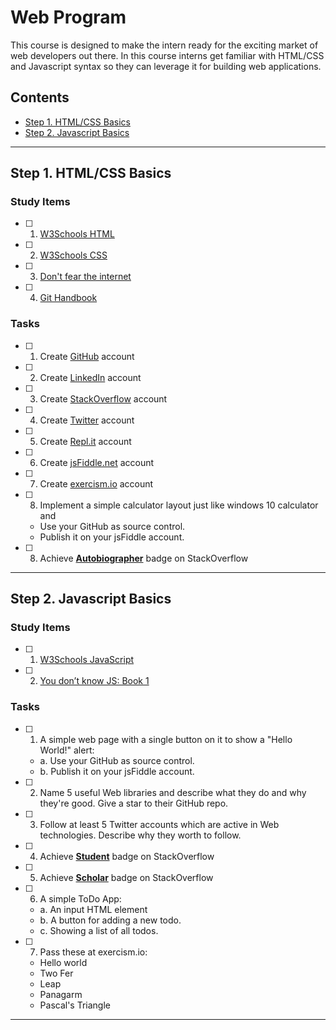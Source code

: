 # Web Program <!-- omit in toc -->

This course is designed to make the intern ready for the exciting market of web developers out there. In this course interns get familiar with HTML/CSS and Javascript syntax so they can leverage it for building web applications.

## Contents <!-- omit in toc -->
- [Step 1. HTML/CSS Basics](#Step-1-HTMLCSS-Basics)
- [Step 2. Javascript Basics](#Step-2-Javascript-Basics)
<hr/>

## Step 1. HTML/CSS Basics

### Study Items  <!-- omit in toc -->
- [ ] 1. [W3Schools HTML](https://www.w3schools.com/html/default.asp)
- [ ] 2. [W3Schools CSS](https://www.w3schools.com/css/default.asp)
- [ ] 3. [Don't fear the internet](http://www.dontfeartheinternet.com/08-layout/)
- [ ] 4. [Git Handbook](https://guides.github.com/introduction/git-handbook/)

### Tasks  <!-- omit in toc -->

- [ ] 1. Create [GitHub](https://github.com/
) account
- [ ] 2. Create [LinkedIn](https://www.linkedin.com/
) account
- [ ] 3. Create [StackOverflow](https://stackoverflow.com/) account
- [ ] 4. Create [Twitter](https://twitter.com/) account
- [ ] 5. Create [Repl.it](https://repl.it/) account
- [ ] 6. Create [jsFiddle.net](https://jsfiddle.net/) account
- [ ] 7. Create [exercism.io](https://exercism.io/) account
- [ ] 8. Implement a simple calculator layout just like windows 10 calculator and 
  - Use your GitHub as source control.
  - Publish it on your jsFiddle account.

- [ ] 8. Achieve [**Autobiographer**](https://stackoverflow.com/help/badges/9/autobiographer) badge on StackOverflow

<hr/>

## Step 2. Javascript Basics


### Study Items  <!-- omit in toc -->
- [ ] 1. [W3Schools JavaScript](https://www.w3schools.com/js/default.asp)
- [ ] 2. [You don’t know JS: Book 1](https://github.com/getify/You-Dont-Know-JS/blob/master/up%20&%20going/README.md#you-dont-know-js-up--going)

### Tasks  <!-- omit in toc -->

- [ ] 1. A simple web page with a single button on it to show a "Hello World!" alert:
  - a. Use your GitHub as source control.
  - b. Publish it on your jsFiddle account.
- [ ] 2. Name 5 useful Web libraries and describe what they do and why they're good. Give a star to their GitHub repo.
- [ ] 3. Follow at least 5 Twitter accounts which are active in Web technologies. Describe why they worth to follow.
- [ ] 4. Achieve [**Student**](https://stackoverflow.com/help/badges/2/student) badge on StackOverflow
- [ ] 5. Achieve [**Scholar**](https://stackoverflow.com/help/badges/10/scholar) badge on StackOverflow
- [ ] 6. A simple ToDo App: 
  - a. An input HTML element
  -	b. A button for adding a new todo.
  -	c. Showing a list of all todos.
 - [ ] 7. Pass these at exercism.io:
   - Hello world
   - Two Fer
   - Leap
   - Panagarm
   - Pascal's Triangle

<hr/>